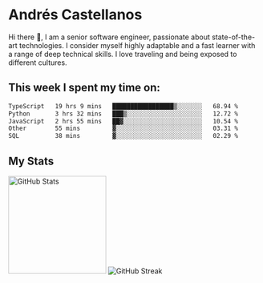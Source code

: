 # Andrés Castellanos

Hi there 👋, I am a senior software engineer, passionate about state-of-the-art technologies. I consider myself highly adaptable and a fast learner with a range of deep technical skills. I love traveling and being exposed to different cultures.

## This week I spent my time on:

<!--START_SECTION:waka-->

```txt
TypeScript   19 hrs 9 mins   █████████████████▒░░░░░░░   68.94 %
Python       3 hrs 32 mins   ███▒░░░░░░░░░░░░░░░░░░░░░   12.72 %
JavaScript   2 hrs 55 mins   ██▓░░░░░░░░░░░░░░░░░░░░░░   10.54 %
Other        55 mins         ▓░░░░░░░░░░░░░░░░░░░░░░░░   03.31 %
SQL          38 mins         ▓░░░░░░░░░░░░░░░░░░░░░░░░   02.29 %
```

<!--END_SECTION:waka-->

## My Stats

<img height="195" src="https://github-readme-stats.vercel.app/api?username=andrescv&show_icons=true&theme=onedark&hide_border=true&card_width=495" alt="GitHub Stats" />

<img src="https://streak-stats.demolab.com?user=andrescv&theme=one-dark-pro&hide_border=true" alt="GitHub Streak" />
